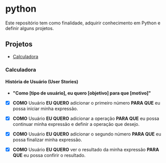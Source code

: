 # python 

Este repositório tem como finalidade, adquirir conhecimento em Python e definir alguns projetos.

## Projetos

- [Calculadora](#calculadora)

### Calculadora

#### História de Usuário (User Stories)

- **"Como [tipo de usuário], eu quero [objetivo] para que [motivo]"**

- [x] **COMO** Usuário **EU QUERO** adicionar o primeiro número **PARA QUE** eu possa iniciar minha expressão.  

- [x] **COMO** Usuário **EU QUERO** adicionar a operação **PARA QUE** eu possa continuar minha expressão e definir a operação que desejo.

- [x] **COMO** Usuário **EU QUERO** adicionar o segundo número **PARA QUE** eu possa finalizar minha expressão. 

- [x] **COMO** Usuário **EU QUERO** ver o resultado da minha expressão **PARA QUE** eu possa  confirir o resultado. 
